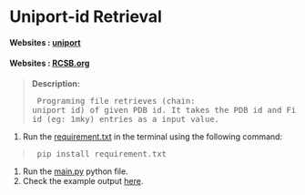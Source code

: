 #  Uniport-id Retrieval 
#### Websites : [uniport](https://www.uniprot.org/)
#### Websites : [RCSB.org](https://www.rcsb.org/)
> **Description:** <pre>  Programing file retrieves (chain: uniport id) of given PDB id.
>  It takes the PDB id and File conatins PDB id (eg: 1mky) entries as a input value.</pre>

1. Run the [requirement.txt](https://github.com/dhana56/news_scrapping/blob/master/requirement.txt)
in the terminal using the following command:
 > <pre> pip install requirement.txt </pre>

1. Run the [main.py](https://github.com/dhana56/uniport_id_retrieval/blob/main/main.py) python file. 
   <br>
2. Check the example output [here](https://github.com/dhana56/uniport_id_retrieval/tree/main/test/result).
